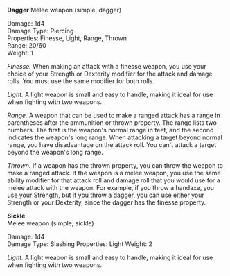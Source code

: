 **Dagger**
Melee weapon (simple, dagger)

Damage: 1d4  
Damage Type: Piercing  
Properties: Finesse, Light, Range, Thrown  
Range: 20/60  
Weight: 1

_Finesse._ When making an attack with a finesse weapon, you use your choice of your Strength or Dexterity modifier for the attack and damage rolls. You must use the same modifier for both rolls.

_Light._ A light weapon is small and easy to handle, making it ideal for use when fighting with two weapons.

_Range._ A weapon that can be used to make a ranged attack has a range in parentheses after the ammunition or thrown property. The range lists two numbers. The first is the weapon's normal range in feet, and the second indicates the weapon's long range. When attacking a target beyond normal range, you have disadvantage on the attack roll. You can't attack a target beyond the weapon's long range. 

_Thrown._ If a weapon has the thrown property, you can throw the weapon to make a ranged attack. If the weapon is a melee weapon, you use the same ability modifier for that attack roll and damage roll that you would use for a melee attack with the weapon. For example, if you throw a handaxe, you use your Strength, but if you throw a dagger, you can use either your Strength or your Dexterity, since the dagger has the finesse property.

**Sickle**  
Melee weapon (simple, sickle)

Damage: 1d4  
Damage Type: Slashing
Properties: Light
Weight: 2

_Light._ A light weapon is small and easy to handle, making it ideal for use when fighting with two weapons.

